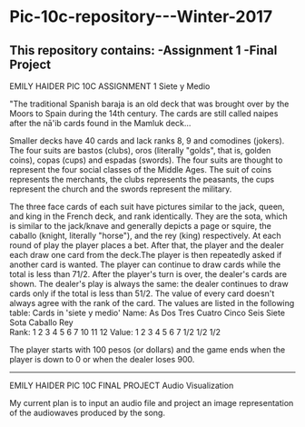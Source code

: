# Pic-10c-repository---Winter-2017
This repository contains:
-Assignment 1
-Final Project
------------------------------------------------------------------------------------------------------------
EMILY HAIDER PIC 10C ASSIGNMENT 1
Siete y Medio



"The traditional Spanish baraja is an old deck that was brought over by the Moors to Spain during the 14th century. The cards are still called naipes after the nā'ib cards found in the Mamluk deck... 

Smaller decks have 40 cards and lack ranks 8, 9 and comodines (jokers). The four suits are bastos (clubs), oros (literally "golds", that is, golden coins), copas (cups) and espadas (swords). The four suits are thought to represent the four social classes of the Middle Ages. The suit of coins represents the merchants, the clubs represents the peasants, the cups represent the church and the swords represent the military.

The three face cards of each suit have pictures similar to the jack, queen, and king in the French deck, and rank identically. They are the sota, which is similar to the jack/knave and generally depicts a page or squire, the caballo (knight, literally "horse"), and the rey (king) respectively.
At each round of play the player places a bet. After that, the player and the dealer each draw one card from the deck.The player is then repeatedly asked if another card is wanted. The player can continue to draw cards while the total is less than 71/2. After the player's turn is over, the dealer's cards are shown. The dealer's play is always the same: the dealer continues to draw cards only if the total is less than 51/2.
The value of every card doesn't always agree with the rank of the card. The values are listed in the following table:
Cards in 'siete y medio' Name: 	   As    	  Dos   	  Tres   	 Cuatro  	 Cinco  	  Seis   	 Siete  	  Sota   	Caballo 	  Rey  
Rank: 	1 	2 	3 	4 	5 	6 	7 	10 	11 	12
Value:  	1 	2 	3 	4 	5 	6 	7 	1/2 	1/2 	1/2

The player starts with 100 pesos (or dollars) and the game ends when the player is down to 0 or when the dealer loses 900. 
 
 ------------------------------------------------------------------------------------------------------------
 EMILY HAIDER PIC 10C FINAL PROJECT
 Audio Visualization
 
 My current plan is to input an audio file and project an image representation of the audiowaves produced by the song.

